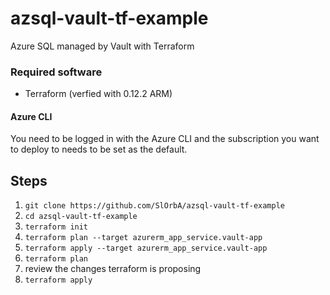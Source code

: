 # azsql-vault-tf-example
Azure SQL managed by Vault with Terraform

### Required software
* Terraform (verfied with 0.12.2 ARM)

#### Azure CLI
You need to be logged in with the Azure CLI and the subscription you want to deploy to needs to be set as the default.

## Steps
1. `git clone https://github.com/SlOrbA/azsql-vault-tf-example`
1. `cd azsql-vault-tf-example`
1. `terraform init`
1. `terraform plan --target azurerm_app_service.vault-app`
1. `terraform apply --target azurerm_app_service.vault-app`
1. `terraform plan`
1. review the changes terraform is proposing
1. `terraform apply`
